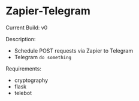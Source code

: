 # Zapier-Telegram

Current Build: v0

Description:

- Schedule POST requests via Zapier to Telegram
- Telegram `do something`

Requirements:

- cryptography
- flask
- telebot

##
